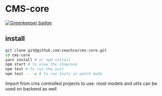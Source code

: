 # CMS-core

[![Greenkeeper badge](https://badges.greenkeeper.io/zeachco/cms-core.svg)](https://greenkeeper.io/)

## install
```bash
git clone git@github.com:zeachco/cms-core.git
cd cms-core
yarn install # or npm install
npm start # to view the showcase
npm test # to run the suit
npm test -- -w # to run tests in watch mode
```

Import from cms controlled projects to use.
most models and utils can be used on backend as well